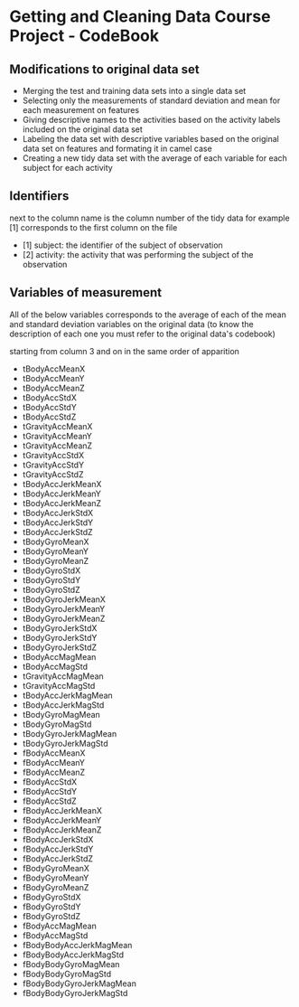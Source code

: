 # Getting and Cleaning Data Course Project - CodeBook

## Modifications to original data set

- Merging the test and training data sets into a single data set
- Selecting only the measurements of standard deviation and mean for each measurement on features
- Giving descriptive names to the activities based on the activity labels included on the original data set
- Labeling the data set with descriptive variables based on the original data set on features and formating it in camel case
- Creating a new tidy data set with the average of each variable for each subject for each activity

## Identifiers
next to the column name is the column number of the tidy data for example [1] corresponds to the first column on the file

- [1] subject: the identifier of the subject of observation
- [2] activity: the activity that was performing the subject of the observation

## Variables of measurement

All of the below variables corresponds to the average of each of the mean and standard deviation variables on the original data (to know the description of each one you must refer to the original data's codebook)

starting from column 3 and on in the same order of apparition

- tBodyAccMeanX
- tBodyAccMeanY
- tBodyAccMeanZ
- tBodyAccStdX
- tBodyAccStdY
- tBodyAccStdZ
- tGravityAccMeanX
- tGravityAccMeanY 
- tGravityAccMeanZ         
- tGravityAccStdX         
- tGravityAccStdY 
- tGravityAccStdZ 
- tBodyAccJerkMeanX       
- tBodyAccJerkMeanY        
- tBodyAccJerkMeanZ        
- tBodyAccJerkStdX        
- tBodyAccJerkStdY         
- tBodyAccJerkStdZ         
- tBodyGyroMeanX 
- tBodyGyroMeanY  
- tBodyGyroMeanZ  
- tBodyGyroStdX  
- tBodyGyroStdY   
- tBodyGyroStdZ   
- tBodyGyroJerkMeanX      
- tBodyGyroJerkMeanY       
- tBodyGyroJerkMeanZ       
- tBodyGyroJerkStdX       
- tBodyGyroJerkStdY        
- tBodyGyroJerkStdZ        
- tBodyAccMagMean         
- tBodyAccMagStd  
- tGravityAccMagMean       
- tGravityAccMagStd       
- tBodyAccJerkMagMean      
- tBodyAccJerkMagStd       
- tBodyGyroMagMean        
- tBodyGyroMagStd 
- tBodyGyroJerkMagMean     
- tBodyGyroJerkMagStd     
- fBodyAccMeanX
- fBodyAccMeanY
- fBodyAccMeanZ
- fBodyAccStdX    
- fBodyAccStdY    
- fBodyAccStdZ   
- fBodyAccJerkMeanX        
- fBodyAccJerkMeanY        
- fBodyAccJerkMeanZ       
- fBodyAccJerkStdX         
- fBodyAccJerkStdY         
- fBodyAccJerkStdZ        
- fBodyGyroMeanX  
- fBodyGyroMeanY  
- fBodyGyroMeanZ 
- fBodyGyroStdX   
- fBodyGyroStdY   
- fBodyGyroStdZ  
- fBodyAccMagMean 
- fBodyAccMagStd  
- fBodyBodyAccJerkMagMean 
- fBodyBodyAccJerkMagStd   
- fBodyBodyGyroMagMean     
- fBodyBodyGyroMagStd     
- fBodyBodyGyroJerkMagMean 
- fBodyBodyGyroJerkMagStd
